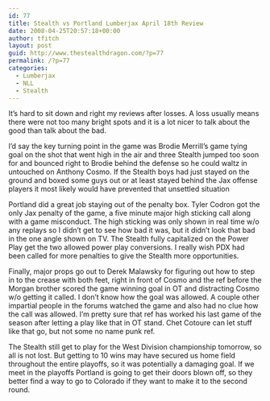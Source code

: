 ```yaml
---
id: 77
title: Stealth vs Portland Lumberjax April 18th Review
date: 2008-04-25T20:57:18+00:00
author: tfitch
layout: post
guid: http://www.thestealthdragon.com/?p=77
permalink: /?p=77
categories:
  - Lumberjax
  - NLL
  - Stealth
---
```

It&#8217;s hard to sit down and right my reviews after losses. A loss usually means there were not too many bright spots and it is a lot nicer to talk about the good than talk about the bad.

I&#8217;d say the key turning point in the game was Brodie Merrill&#8217;s game tying goal on the shot that went high in the air and three Stealth jumped too soon for and bounced right to Brodie behind the defense so he could waltz in untouched on Anthony Cosmo. If the Stealth boys had just stayed on the ground and boxed some guys out or at least stayed behind the Jax offense players it most likely would have prevented that unsettled situation

Portland did a great job staying out of the penalty box. Tyler Codron got the only Jax penalty of the game, a five minute major high sticking call along with a game misconduct. The high sticking was only shown in real time w/o any replays so I didn&#8217;t get to see how bad it was, but it didn&#8217;t look that bad in the one angle shown on TV. The Stealth fully capitalized on the Power Play get the two allowed power play conversions. I really wish PDX had been called for more penalties to give the Stealth more opportunities.

Finally, major props go out to Derek Malawsky for figuring out how to step in to the crease with both feet, right in front of Cosmo and the ref before the Morgan brother scored the game winning goal in OT and distracting Cosmo w/o getting it called. I don&#8217;t know how the goal was allowed. A couple other impartial people in the forums watched the game and also had no clue how the call was allowed. I&#8217;m pretty sure that ref has worked his last game of the season after letting a play like that in OT stand. Chet Cotoure can let stuff like that go, but not some no name punk ref.

The Stealth still get to play for the West Division championship tomorrow, so all is not lost. But getting to 10 wins may have secured us home field throughout the entire playoffs, so it was potentially a damaging goal. If we meet in the playoffs Portland is going to get their doors blown off, so they better find a way to go to Colorado if they want to make it to the second round.